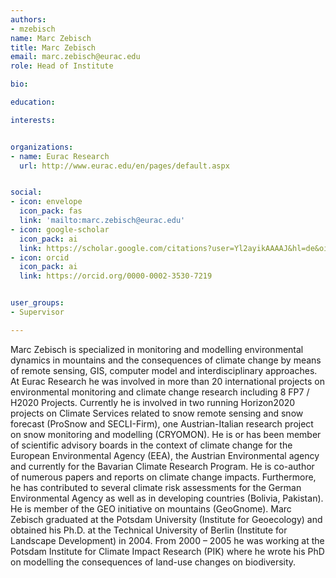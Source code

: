 ```yaml
---
authors:
- mzebisch
name: Marc Zebisch
title: Marc Zebisch
email: marc.zebisch@eurac.edu
role: Head of Institute

bio: 

education:

interests:


organizations:
- name: Eurac Research
  url: http://www.eurac.edu/en/pages/default.aspx


social:
- icon: envelope
  icon_pack: fas
  link: 'mailto:marc.zebisch@eurac.edu'
- icon: google-scholar
  icon_pack: ai
  link: https://scholar.google.com/citations?user=Yl2ayikAAAAJ&hl=de&oi=ao
- icon: orcid
  icon_pack: ai
  link: https://orcid.org/0000-0002-3530-7219


user_groups:
- Supervisor

---
```


Marc Zebisch is specialized in monitoring and modelling environmental dynamics in mountains and the consequences of climate change by means of remote sensing, GIS, computer model and interdisciplinary approaches. At Eurac Research he was involved in more than 20 international projects on environmental monitoring and climate change research including 8 FP7 / H2020 Projects. Currently he is involved in two running Horizon2020 projects on Climate Services related to snow remote sensing and snow forecast (ProSnow and SECLI-Firm), one Austrian-Italian research project on snow monitoring and modelling (CRYOMON). He is or has been member of scientific advisory boards in the context of climate change for the European Environmental Agency (EEA), the Austrian Environmental agency and currently for the Bavarian Climate Research Program. He is co-author of numerous papers and reports on climate change impacts. Furthermore, he has contributed to several climate risk assessments for the German Environmental Agency as well as in developing countries (Bolivia, Pakistan). He is member of the GEO initiative on mountains (GeoGnome). Marc Zebisch graduated at the Potsdam University (Institute for Geoecology) and obtained his Ph.D. at the Technical University of Berlin (Institute for Landscape Development) in 2004. From 2000 – 2005 he was working at the Potsdam Institute for Climate Impact Research (PIK) where he wrote his PhD on modelling the consequences of land-use changes on biodiversity.
